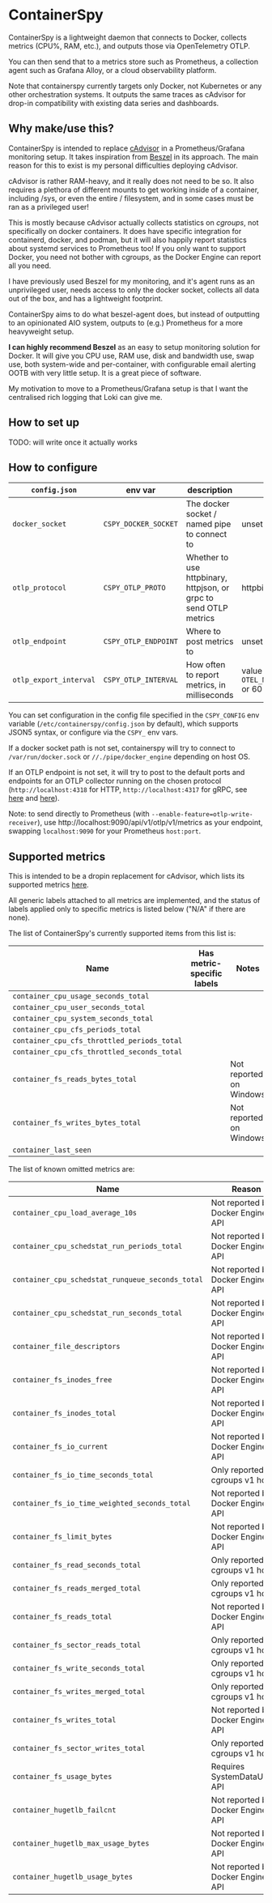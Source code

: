 # ContainerSpy

ContainerSpy is a lightweight daemon that connects to Docker, collects metrics (CPU%, RAM, etc.), and outputs those
via OpenTelemetry OTLP.

You can then send that to a metrics store such as Prometheus, a collection agent such as Grafana Alloy,
or a cloud observability platform.

Note that containerspy currently targets only Docker, not Kubernetes or any other orchestration systems.
It outputs the same traces as cAdvisor for drop-in compatibility with existing data series and dashboards.

## Why make/use this?

ContainerSpy is intended to replace [cAdvisor](https://github.com/google/cadvisor) in a Prometheus/Grafana monitoring
setup. It takes inspiration from [Beszel](https://www.beszel.dev/) in its approach.
The main reason for this to exist is my personal difficulties deploying cAdvisor.

cAdvisor is rather RAM-heavy, and it really does not need to be so.
It also requires a plethora of different mounts to get working inside of a container, including /sys, or even the entire
/ filesystem, and in some cases must be ran as a privileged user!

This is mostly because cAdvisor actually collects statistics on *cgroups*, not specifically on docker containers.
It does have specific integration for containerd, docker, and podman, but it will also happily report statistics about
systemd services to Prometheus too!
If you only want to support Docker, you need not bother with cgroups, as the Docker Engine can report all you need.

I have previously used Beszel for my monitoring, and it's agent runs as an unprivileged user,
needs access to only the docker socket, collects all data out of the box, and has a lightweight footprint.

ContainerSpy aims to do what beszel-agent does, but instead of outputting to an opinionated AIO system,
outputs to (e.g.) Prometheus for a more heavyweight setup.

**I can highly recommend Beszel** as an easy to setup monitoring solution for Docker.
It will give you CPU use, RAM use, disk and bandwidth use, swap use, both system-wide and per-container, with
configurable email alerting OOTB with very little setup. It is a great piece of software.

My motivation to move to a Prometheus/Grafana setup is that I want the centralised rich logging that Loki can give me.

## How to set up

TODO: will write once it actually works

## How to configure

| `config.json`          | env var              | description                                                       | default                                              |
|------------------------|----------------------|-------------------------------------------------------------------|------------------------------------------------------|
| `docker_socket`        | `CSPY_DOCKER_SOCKET` | The docker socket / named pipe to connect to                      | unset                                                |
| `otlp_protocol`        | `CSPY_OTLP_PROTO`    | Whether to use httpbinary, httpjson, or grpc to send OTLP metrics | httpbinary                                           |
| `otlp_endpoint`        | `CSPY_OTLP_ENDPOINT` | Where to post metrics to                                          | unset                                                |
| `otlp_export_interval` | `CSPY_OTLP_INTERVAL` | How often to report metrics, in milliseconds                      | value of `OTEL_METRIC_EXPORT_INTERVAL` or 60 seconds |

You can set configuration in the config file specified in the `CSPY_CONFIG` env variable
(`/etc/containerspy/config.json` by default), which supports JSON5 syntax, or configure via the `CSPY_` env vars.

If a docker socket path is not set, containerspy will try to connect to
`/var/run/docker.sock` or `//./pipe/docker_engine` depending on host OS.

If an OTLP endpoint is not set, it will try to post to the default ports and endpoints for an OTLP collector running on
the chosen protocol (`http://localhost:4318` for HTTP, `http://localhost:4317` for gRPC, see
[here](https://github.com/open-telemetry/opentelemetry-specification/blob/main/specification/protocol/exporter.md) and
[here](https://github.com/open-telemetry/opentelemetry-rust/blob/bc82d4f6/opentelemetry-otlp/src/exporter/mod.rs#L60)).

Note: to send directly to Prometheus (with `--enable-feature=otlp-write-receiver`), use
http://localhost:9090/api/v1/otlp/v1/metrics as your endpoint, swapping `localhost:9090` for your Prometheus `host:port`.

## Supported metrics

This is intended to be a dropin replacement for cAdvisor, which lists its supported metrics
[here](https://github.com/google/cadvisor/blob/master/docs/storage/prometheus.md).

All generic labels attached to all metrics are implemented, and the status of labels applied only to specific metrics
is listed below ("N/A" if there are none).

The list of ContainerSpy's currently supported items from this list is:

| Name                                        | Has metric-specific labels | Notes                   |
|---------------------------------------------|----------------------------|-------------------------|
| `container_cpu_usage_seconds_total`         |                            |                         |
| `container_cpu_user_seconds_total`          |                            |                         |
| `container_cpu_system_seconds_total`        |                            |                         |
| `container_cpu_cfs_periods_total`           |                            |                         |
| `container_cpu_cfs_throttled_periods_total` |                            |                         |
| `container_cpu_cfs_throttled_seconds_total` |                            |                         |
| `container_fs_reads_bytes_total`            |                            | Not reported on Windows |
| `container_fs_writes_bytes_total`           |                            | Not reported on Windows |
| `container_last_seen`                       |                            |                         |

The list of known omitted metrics are:

| Name                                             | Reason                            |
|--------------------------------------------------|-----------------------------------|
| `container_cpu_load_average_10s`                 | Not reported by Docker Engine API |
| `container_cpu_schedstat_run_periods_total`      | Not reported by Docker Engine API |
| `container_cpu_schedstat_runqueue_seconds_total` | Not reported by Docker Engine API |
| `container_cpu_schedstat_run_seconds_total`      | Not reported by Docker Engine API |
| `container_file_descriptors`                     | Not reported by Docker Engine API |
| `container_fs_inodes_free`                       | Not reported by Docker Engine API |
| `container_fs_inodes_total`                      | Not reported by Docker Engine API |
| `container_fs_io_current`                        | Not reported by Docker Engine API |
| `container_fs_io_time_seconds_total`             | Only reported on cgroups v1 hosts |
| `container_fs_io_time_weighted_seconds_total`    | Not reported by Docker Engine API |
| `container_fs_limit_bytes`                       | Not reported by Docker Engine API |
| `container_fs_read_seconds_total`                | Only reported on cgroups v1 hosts |
| `container_fs_reads_merged_total`                | Only reported on cgroups v1 hosts |
| `container_fs_reads_total`                       | Not reported by Docker Engine API |
| `container_fs_sector_reads_total`                | Only reported on cgroups v1 hosts |
| `container_fs_write_seconds_total`               | Only reported on cgroups v1 hosts |
| `container_fs_writes_merged_total`               | Only reported on cgroups v1 hosts |
| `container_fs_writes_total`                      | Not reported by Docker Engine API |
| `container_fs_sector_writes_total`               | Only reported on cgroups v1 hosts |
| `container_fs_usage_bytes`                       | Requires SystemDataUsage API      |
| `container_hugetlb_failcnt`                      | Not reported by Docker Engine API |
| `container_hugetlb_max_usage_bytes`              | Not reported by Docker Engine API |
| `container_hugetlb_usage_bytes`                  | Not reported by Docker Engine API |
